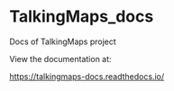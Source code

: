 # TalkingMaps_docs
Docs of TalkingMaps project

View the documentation at:

https://talkingmaps-docs.readthedocs.io/
